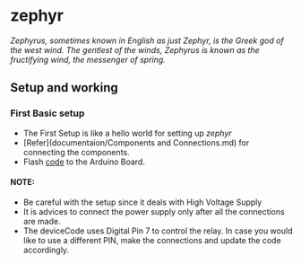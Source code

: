 # zephyr

*Zephyrus, sometimes known in English as just Zephyr, is the Greek god of the west wind. The gentlest of the winds, Zephyrus is known as the fructifying wind, the messenger of spring.*

## Setup and working

### First Basic setup

- The First Setup is like a hello world for setting up *zephyr*
- [Refer](documentaion/Components and Connections.md) for connecting the components.
- Flash [code](arduino/deviceCode.ino) to the Arduino Board.

#### NOTE:
- Be careful with the setup since it deals with High Voltage Supply
- It is advices to connect the power supply only after all the connections are made.
- The deviceCode uses Digital Pin 7 to control the relay. In case you would like to use a different PIN, make the connections and update the code accordingly.
